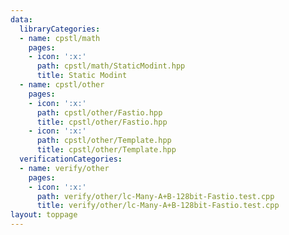 ```yaml
---
data:
  libraryCategories:
  - name: cpstl/math
    pages:
    - icon: ':x:'
      path: cpstl/math/StaticModint.hpp
      title: Static Modint
  - name: cpstl/other
    pages:
    - icon: ':x:'
      path: cpstl/other/Fastio.hpp
      title: cpstl/other/Fastio.hpp
    - icon: ':x:'
      path: cpstl/other/Template.hpp
      title: cpstl/other/Template.hpp
  verificationCategories:
  - name: verify/other
    pages:
    - icon: ':x:'
      path: verify/other/lc-Many-A+B-128bit-Fastio.test.cpp
      title: verify/other/lc-Many-A+B-128bit-Fastio.test.cpp
layout: toppage
---
```

